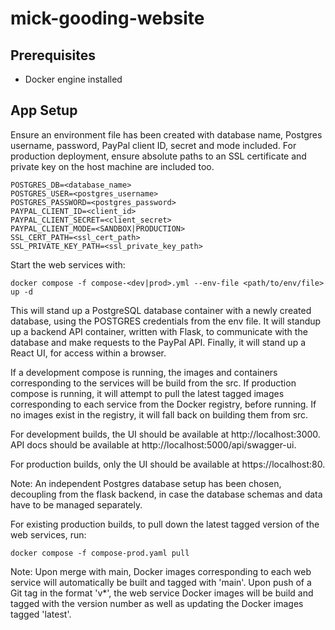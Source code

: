 # mick-gooding-website

## Prerequisites

* Docker engine installed

## App Setup

Ensure an environment file has been created with database name, Postgres username, password, PayPal client ID, secret and mode included. For production deployment, ensure absolute paths to an SSL certificate and private key on the host machine are included too.

```
POSTGRES_DB=<database_name>
POSTGRES_USER=<postgres_username>
POSTGRES_PASSWORD=<postgres_password>
PAYPAL_CLIENT_ID=<client_id>
PAYPAL_CLIENT_SECRET=<client_secret>
PAYPAL_CLIENT_MODE=<SANDBOX|PRODUCTION>
SSL_CERT_PATH=<ssl_cert_path>
SSL_PRIVATE_KEY_PATH=<ssl_private_key_path>
```

Start the web services with:

```
docker compose -f compose-<dev|prod>.yml --env-file <path/to/env/file> up -d
```

This will stand up a PostgreSQL database container with a newly created database, using the POSTGRES credentials from the env file. It will standup up a backend API container, written with Flask, to communicate with the database and make requests to the PayPal API. Finally, it will stand up a React UI, for access within a browser.

If a development compose is running, the images and containers corresponding to the services will be build from the src. If production compose is running, it will attempt to pull the latest tagged images corresponding to each service from the Docker registry, before running. If no images exist in the registry, it will fall back on building them from src.

For development builds, the UI should be available at http://localhost:3000. API docs should be available at http://localhost:5000/api/swagger-ui.

For production builds, only the UI should be available at https://localhost:80.

Note: An independent Postgres database setup has been chosen, decoupling from the flask backend, in case the database schemas and data have to be managed separately.

For existing production builds, to pull down the latest tagged version of the web services, run:

```
docker compose -f compose-prod.yaml pull
```

Note: Upon merge with main, Docker images corresponding to each web service will automatically be built and tagged with 'main'. Upon push of a Git tag in the format 'v*', the web service Docker images will be build and tagged with the version number as well as updating the Docker images tagged 'latest'. 
